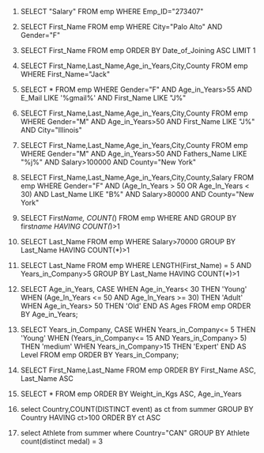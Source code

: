 1. SELECT "Salary" FROM emp WHERE Emp_ID="273407"
2. SELECT First_Name FROM emp WHERE City="Palo Alto" AND Gender="F"
3. SELECT First_Name FROM emp ORDER BY Date_of_Joining ASC LIMIT 1
4. SELECT First_Name,Last_Name,Age_in_Years,City,County FROM emp WHERE First_Name="Jack"
5. SELECT \* FROM emp WHERE Gender="F" AND Age_in_Years>55 AND E_Mail LIKE '%gmail%' AND First_Name LIKE "J%"
6. SELECT First_Name,Last_Name,Age_in_Years,City,County FROM emp WHERE Gender="M" AND Age_in_Years>50 AND First_Name LIKE "J%" AND City="Illinois"
7. SELECT First_Name,Last_Name,Age_in_Years,City,County FROM emp WHERE Gender="M" AND Age_in_Years>50 AND Fathers_Name LIKE "%j%" AND Salary>100000 AND County="New York"
8. SELECT First_Name,Last_Name,Age_in_Years,City,County,Salary FROM emp WHERE Gender="F" AND (Age_In_Years > 50 OR Age_In_Years < 30)
   AND Last_Name LIKE "B%" AND Salary>80000 AND County="New York"
9. SELECT First*Name, COUNT(*) FROM emp WHERE AND GROUP BY first*name HAVING COUNT(*)>1
10. SELECT Last_Name FROM emp WHERE Salary>70000 GROUP BY Last_Name HAVING COUNT(\*)>1
11. SELECT Last_Name FROM emp WHERE LENGTH(First_Name) = 5 AND Years_in_Company>5 GROUP BY Last_Name HAVING COUNT(\*)>1
12. SELECT Age_in_Years,
    CASE
    WHEN Age_in_Years< 30 THEN 'Young'
    WHEN (Age_In_Years <= 50 AND Age_In_Years >= 30) THEN 'Adult'
    WHEN Age_in_Years> 50 THEN 'Old'
    END AS Ages
    FROM emp ORDER BY Age_in_Years;
13. SELECT Years_in_Company,
    CASE
    WHEN Years_in_Company<= 5 THEN 'Young'
    WHEN (Years_in_Company<= 15 AND Years_in_Company> 5) THEN 'medium'
    WHEN Years_in_Company>15 THEN 'Expert'
    END AS Level
    FROM emp ORDER BY Years_in_Company;
14. SELECT First_Name,Last_Name FROM emp ORDER BY First_Name ASC, Last_Name ASC
15. SELECT \* FROM emp ORDER BY Weight_in_Kgs ASC, Age_in_Years

16. select Country,COUNT(DISTINCT event) as ct from summer GROUP BY Country HAVING ct>100 ORDER BY ct ASC
17. select Athlete from summer where Country="CAN" GROUP BY Athlete count(distinct medal) = 3
